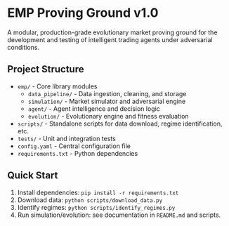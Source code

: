 # EMP Proving Ground v1.0

A modular, production-grade evolutionary market proving ground for the development and testing of intelligent trading agents under adversarial conditions.

## Project Structure

- `emp/` - Core library modules
  - `data_pipeline/` - Data ingestion, cleaning, and storage
  - `simulation/`   - Market simulator and adversarial engine
  - `agent/`        - Agent intelligence and decision logic
  - `evolution/`    - Evolutionary engine and fitness evaluation
- `scripts/` - Standalone scripts for data download, regime identification, etc.
- `tests/`   - Unit and integration tests
- `config.yaml` - Central configuration file
- `requirements.txt` - Python dependencies

## Quick Start
1. Install dependencies: `pip install -r requirements.txt`
2. Download data: `python scripts/download_data.py`
3. Identify regimes: `python scripts/identify_regimes.py`
4. Run simulation/evolution: see documentation in `README.md` and scripts. 
